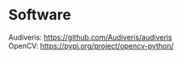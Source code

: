 # Software #

Audiveris: https://github.com/Audiveris/audiveris  
OpenCV: https://pypi.org/project/opencv-python/
